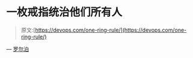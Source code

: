 # 一枚戒指统治他们所有人

> 原文:[https://devops.com/one-ring-rule/](https://devops.com/one-ring-rule/)

— [罗尔泊](https://devops.com/author/breselman/)